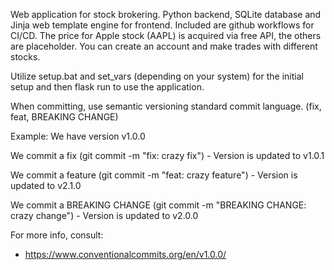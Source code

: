 Web application for stock brokering.
Python backend, SQLite database and Jinja web template engine for frontend.
Included are github workflows for CI/CD. 
The price for Apple stock (AAPL) is acquired via free API, the others are placeholder. You can create an account and make trades with different stocks.

Utilize setup.bat and set_vars (depending on your system) for the initial setup and then flask run to use the application.





When committing, use semantic versioning standard commit language. (fix, feat, BREAKING CHANGE)

Example: We have version v1.0.0

We commit a fix (git commit -m "fix: crazy fix") - Version is updated to v1.0.1

We commit a feature (git commit -m "feat: crazy feature") - Version is updated to v2.1.0

We commit a BREAKING CHANGE (git commit -m "BREAKING CHANGE: crazy change") - Version is updated to v2.0.0



For more info, consult:

-   https://www.conventionalcommits.org/en/v1.0.0/
